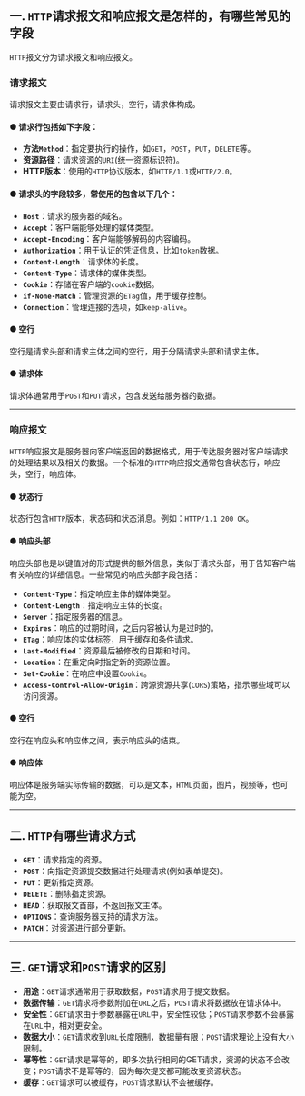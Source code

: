 ## 一. `HTTP`请求报文和响应报文是怎样的，有哪些常见的字段

`HTTP`报文分为请求报文和响应报文。

### 请求报文
请求报文主要由请求行，请求头，空行，请求体构成。

#### ● 请求行包括如下字段：
- **方法`Method`**：指定要执行的操作，如`GET`，`POST`，`PUT`，`DELETE`等。
- **资源路径**：请求资源的`URI`(统一资源标识符)。
- **HTTP版本**：使用的`HTTP`协议版本，如`HTTP/1.1`或`HTTP/2.0`。

#### ● 请求头的字段较多，常使用的包含以下几个：
- **`Host`**：请求的服务器的域名。
- **`Accept`**：客户端能够处理的媒体类型。
- **`Accept-Encoding`**：客户端能够解码的内容编码。
- **`Authorization`**：用于认证的凭证信息，比如`token`数据。
- **`Content-Length`**：请求体的长度。
- **`Content-Type`**：请求体的媒体类型。
- **`Cookie`**：存储在客户端的`cookie`数据。
- **`if-None-Match`**：管理资源的`ETag`值，用于缓存控制。
- **`Connection`**：管理连接的选项，如`keep-alive`。

#### ● 空行
空行是请求头部和请求主体之间的空行，用于分隔请求头部和请求主体。

#### ● 请求体
请求体通常用于`POST`和`PUT`请求，包含发送给服务器的数据。

---

### 响应报文
`HTTP`响应报文是服务器向客户端返回的数据格式，用于传达服务器对客户端请求的处理结果以及相关的数据。一个标准的`HTTP`响应报文通常包含状态行，响应头，空行，响应体。

#### ● 状态行
状态行包含`HTTP`版本，状态码和状态消息。例如：`HTTP/1.1 200 OK`。

#### ● 响应头部
响应头部也是以键值对的形式提供的额外信息，类似于请求头部，用于告知客户端有关响应的详细信息。一些常见的响应头部字段包括：
- **`Content-Type`**：指定响应主体的媒体类型。
- **`Content-Length`**：指定响应主体的长度。
- **`Server`**：指定服务器的信息。
- **`Expires`**：响应的过期时间，之后内容被认为是过时的。
- **`ETag`**：响应体的实体标签，用于缓存和条件请求。
- **`Last-Modified`**：资源最后被修改的日期和时间。
- **`Location`**：在重定向时指定新的资源位置。
- **`Set-Cookie`**：在响应中设置`Cookie`。
- **`Access-Control-Allow-Origin`**：跨源资源共享(`CORS`)策略，指示哪些域可以访问资源。

#### ● 空行
空行在响应头和响应体之间，表示响应头的结束。

#### ● 响应体
响应体是服务端实际传输的数据，可以是文本，`HTML`页面，图片，视频等，也可能为空。

---

## 二. `HTTP`有哪些请求方式

- **`GET`**：请求指定的资源。
- **`POST`**：向指定资源提交数据进行处理请求(例如表单提交)。
- **`PUT`**：更新指定资源。
- **`DELETE`**：删除指定资源。
- **`HEAD`**：获取报文首部，不返回报文主体。
- **`OPTIONS`**：查询服务器支持的请求方法。
- **`PATCH`**：对资源进行部分更新。

---

## 三. `GET`请求和`POST`请求的区别

- **用途**：`GET`请求通常用于获取数据，`POST`请求用于提交数据。
- **数据传输**：`GET`请求将参数附加在`URL`之后，`POST`请求将数据放在请求体中。
- **安全性**：`GET`请求由于参数暴露在`URL`中，安全性较低；`POST`请求参数不会暴露在`URL`中，相对更安全。
- **数据大小**：`GET`请求收到`URL`长度限制，数据量有限；`POST`请求理论上没有大小限制。
- **幂等性**：`GET`请求是幂等的，即多次执行相同的GET请求，资源的状态不会改变；`POST`请求不是幂等的，因为每次提交都可能改变资源状态。
- **缓存**：`GET`请求可以被缓存，`POST`请求默认不会被缓存。
